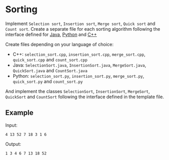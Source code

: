 # Sorting

Implement `Selection sort`, `Insertion sort`, `Merge sort`, `Quick sort`
and `Count sort`. Create a separate file for each sorting algorithm following
the interface defined for [Java](Sorting.java), [Python](sorting.py) and [C++](sorting.cpp)

Create files depending on your language of choice:

* C++: `selection_sort.cpp`, `insertion_sort.cpp`, `merge_sort.cpp`,
  `quick_sort.cpp` and `count_sort.cpp`
* Java: `SelectionSort.java`, `InsertionSort.java`, `MergeSort.java`,
  `QuickSort.java` and `CountSort.java`
* Python: `selection_sort.py`, `insertion_sort.py`, `merge_sort.py`,
  `quick_sort.py` and `count_sort.py`

And implement the classes `SelectionSort`, `InsertionSort`, `MergeSort`,
`QuickSort` and `CountSort` following the interface defined in the template file.

## Example

Input:

```
4 13 52 7 18 3 1 6
```

Output:

```
1 3 4 6 7 13 18 52
```
